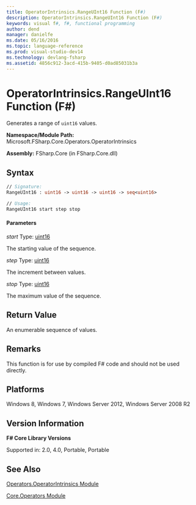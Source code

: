 ```yaml
---
title: OperatorIntrinsics.RangeUInt16 Function (F#)
description: OperatorIntrinsics.RangeUInt16 Function (F#)
keywords: visual f#, f#, functional programming
author: dend
manager: danielfe
ms.date: 05/16/2016
ms.topic: language-reference
ms.prod: visual-studio-dev14
ms.technology: devlang-fsharp
ms.assetid: 4856c912-3acd-415b-9405-d0ad85031b3a 
---
```


# OperatorIntrinsics.RangeUInt16 Function (F#)

Generates a range of `uint16` values.

**Namespace/Module Path:** Microsoft.FSharp.Core.Operators.OperatorIntrinsics

**Assembly:** FSharp.Core (in FSharp.Core.dll)


## Syntax

```fsharp
// Signature:
RangeUInt16 : uint16 -> uint16 -> uint16 -> seq<uint16>

// Usage:
RangeUInt16 start step stop
```

#### Parameters
*start*
Type: [uint16](https://msdn.microsoft.com/library/2ab2f1fa-344e-4fcf-a688-5024c589630b)


The starting value of the sequence.


*step*
Type: [uint16](https://msdn.microsoft.com/library/2ab2f1fa-344e-4fcf-a688-5024c589630b)


The increment between values.


*stop*
Type: [uint16](https://msdn.microsoft.com/library/2ab2f1fa-344e-4fcf-a688-5024c589630b)


The maximum value of the sequence.

## Return Value

An enumerable sequence of values.

## Remarks
This function is for use by compiled F# code and should not be used directly.

## Platforms
Windows 8, Windows 7, Windows Server 2012, Windows Server 2008 R2


## Version Information
**F# Core Library Versions**

Supported in: 2.0, 4.0, Portable, Portable

## See Also
[Operators.OperatorIntrinsics Module](Operators.OperatorIntrinsics-Module-%5BFSharp%5D.md)

[Core.Operators Module](Core.Operators-Module-%5BFSharp%5D.md)